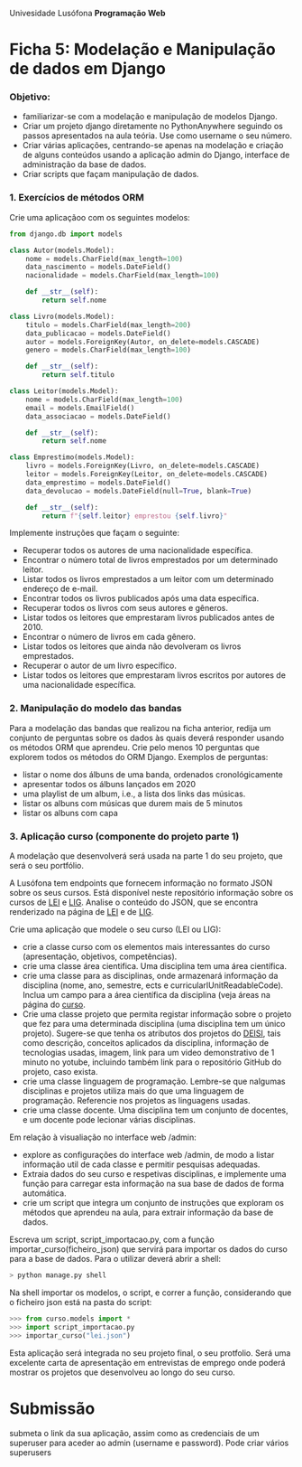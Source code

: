 Univesidade Lusófona
**Programação Web**

# Ficha 5: Modelação e Manipulação de dados em Django

### Objetivo:
* familiarizar-se com a modelação e manipulação de modelos Django.
* Criar um projeto django diretamente no PythonAnywhere seguindo os passos apresentados na aula teória. Use como username o seu número.
* Criar várias aplicações, centrando-se apenas na modelação e criação de alguns conteúdos usando a aplicação admin do Django, interface de administração da base de dados.
* Criar scripts que façam manipulação de dados.
 
<!--
### 0. Aplicação Pessoas no PC

* siga os passos do [tutorial](pw-24-04-criacao-de-app-no-pc.pdf) para criar uma primeira aplicação em Django no seu PC
-->


### 1. Exercícios de métodos ORM

Crie uma aplicaçãoo com os seguintes modelos:

```Python
from django.db import models

class Autor(models.Model):
    nome = models.CharField(max_length=100)
    data_nascimento = models.DateField()
    nacionalidade = models.CharField(max_length=100)

    def __str__(self):
        return self.nome

class Livro(models.Model):
    titulo = models.CharField(max_length=200)
    data_publicacao = models.DateField()
    autor = models.ForeignKey(Autor, on_delete=models.CASCADE)
    genero = models.CharField(max_length=100)

    def __str__(self):
        return self.titulo

class Leitor(models.Model):
    nome = models.CharField(max_length=100)
    email = models.EmailField()
    data_associacao = models.DateField()

    def __str__(self):
        return self.nome

class Emprestimo(models.Model):
    livro = models.ForeignKey(Livro, on_delete=models.CASCADE)
    leitor = models.ForeignKey(Leitor, on_delete=models.CASCADE)
    data_emprestimo = models.DateField()
    data_devolucao = models.DateField(null=True, blank=True)

    def __str__(self):
        return f"{self.leitor} emprestou {self.livro}"
```

Implemente instruções que façam o seguinte:

* Recuperar todos os autores de uma nacionalidade específica.
* Encontrar o número total de livros emprestados por um determinado leitor.
* Listar todos os livros emprestados a um leitor com um determinado endereço de e-mail.
* Encontrar todos os livros publicados após uma data específica.
* Recuperar todos os livros com seus autores e gêneros.
* Listar todos os leitores que emprestaram livros publicados antes de 2010.
* Encontrar o número de livros em cada gênero.
* Listar todos os leitores que ainda não devolveram os livros emprestados.
* Recuperar o autor de um livro específico.
* Listar todos os leitores que emprestaram livros escritos por autores de uma nacionalidade específica.

### 2. Manipulação do modelo das bandas

Para a modelação das bandas que realizou na ficha anterior, redija um conjunto de perguntas sobre os dados às quais deverá responder usando os métodos ORM que aprendeu. Crie pelo menos 10 perguntas que explorem todos os métodos do ORM Django. Exemplos de perguntas: 
* listar o nome dos álbuns de uma banda, ordenados cronológicamente
* apresentar todos os álbuns lançados em 2020
* uma playlist de um album, i.e., a lista dos links das músicas.
* listar os albuns com músicas que durem mais de 5 minutos
* listar os albuns com capa

### 3. Aplicação curso (componente do projeto parte 1)

A modelação que desenvolverá será usada na parte 1 do seu projeto, que será o seu portfólio.

A Lusófona tem endpoints que fornecem informação no formato JSON sobre os seus cursos. Está disponível neste repositório informação sobre os cursos de [LEI](lei.json) e [LIG](lig.json). Analise o conteúdo do JSON, que se encontra renderizado na página de [LEI](https://informatica.ulusofona.pt/projetos-de-unidades-curriculares) e de [LIG](https://informatica.ulusofona.pt/ensino/licenciaturas/engenharia-informatica/).

Crie uma aplicação que modele o seu curso (LEI ou LIG):
* crie a classe curso com os elementos mais interessantes do curso (apresentação, objetivos, competências).
* crie uma classe área cientifica. Uma disciplina tem uma área científica.
* crie uma classe para as disciplinas, onde armazenará informação da disciplina (nome, ano, semestre, ects e curricularIUnitReadableCode). Inclua um campo para a área científica da disciplina (veja áreas na página do [curso](https://informatica.ulusofona.pt/projetos-de-unidades-curriculares).
* Crie uma classe projeto que permita registar informação sobre o projeto que fez para uma determinada disciplina (uma disciplina tem um único projeto). Sugere-se que tenha os atributos dos projetos do [DEISI](https://informatica.ulusofona.pt/projetos-de-unidades-curriculares/), tais como descrição, conceitos aplicados da disciplina, informação de tecnologias usadas, imagem, link para um video demonstrativo de 1 minuto no yotube, incluindo também link para o repositório GitHub do projeto, caso exista. 
* crie uma classe linguagem de programação. Lembre-se que nalgumas disciplinas e projetos utiliza mais do que uma linguagem de programação. Referencie nos projetos as linguagens usadas.
* crie uma classe docente. Uma disciplina tem um conjunto de docentes, e um docente pode lecionar várias disciplinas.

Em relação à visualiação no interface web /admin:
* explore as configurações do interface web /admin, de modo a listar informação util de cada classe e permitir pesquisas adequadas.
* Extraia dados do seu curso e respetivas disciplinas, e implemente uma função para carregar esta informação na sua base de dados de forma automática.
* crie um script que integra um conjunto de instruções que exploram os métodos que aprendeu na aula, para extrair informação da base de dados. 

Escreva um script, script_importacao.py, com a função importar_curso(ficheiro_json) que servirá para importar os dados do curso para a base de dados. Para o utilizar deverá abrir a shell:

```Bash
> python manage.py shell
```

Na shell importar os modelos, o script, e correr a função, considerando que o ficheiro json está na pasta do script:
```Python
>>> from curso.models import *
>>> import script_importacao.py
>>> importar_curso("lei.json")
```

Esta aplicação será integrada no seu projeto final, o seu protfolio. Será uma excelente carta de apresentação em entrevistas de emprego onde poderá mostrar os projetos que desenvolveu ao longo do seu curso.


# Submissão

submeta o link da sua aplicação, assim como as credenciais de um superuser para aceder ao admin (username e password). Pode criar vários superusers

